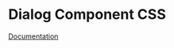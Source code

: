 # Dialog Component CSS

[Documentation](https://github.com/ArthurClemens/polythene/tree/master/docs/css.md)

